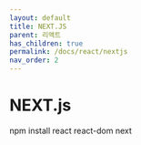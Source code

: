 ```yaml
---
layout: default
title: NEXT.JS
parent: 리액트
has_children: true
permalink: /docs/react/nextjs
nav_order: 2
---
```


# NEXT.js


npm install react react-dom next


